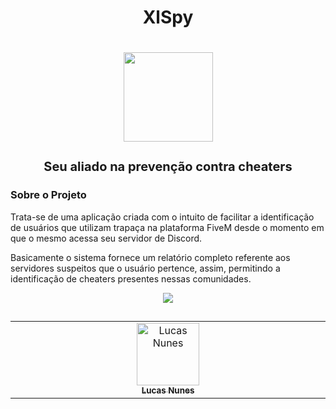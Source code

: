 <h1 align="center">XlSpy<h1>
<p align="center">
  <img src="https://xlucazzz.dev/xlspy.png" width="143px" />
</p>

<p align="center" style="font-size: 20px">
Seu aliado na prevenção contra cheaters
</p>

### Sobre o Projeto

Trata-se de uma aplicação criada com o intuito de facilitar a identificação de usuários que utilizam trapaça na plataforma FiveM desde o momento em que o mesmo acessa seu servidor de Discord.

Basicamente o sistema fornece um relatório completo referente aos servidores suspeitos que o usuário pertence, assim, permitindo a identificação de cheaters presentes nessas comunidades.

<p align="center">
    <img src="https://xlucazzz.dev/example.png">
</p>

## 

<table align="center">
  <tbody>
    <tr>
      <td align="center" valign="top" width="14.28%"><a href="https://github.com/xLucazzz"><img src="https://avatars.githubusercontent.com/xlucazzz" width="100px;" alt="Lucas Nunes"/><br /><sub><b>Lucas Nunes</b></sub></a></td>
    </tr>
  </tbody>
</table>
